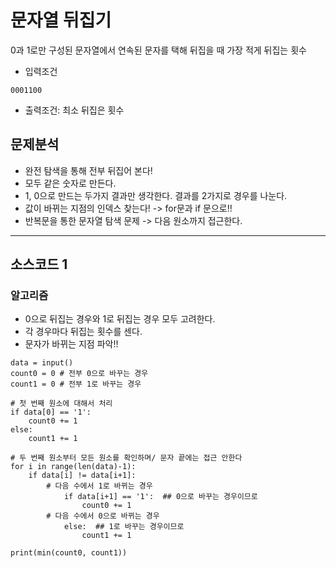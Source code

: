 # 문자열 뒤집기

0과 1로만 구성된 문자열에서 연속된 문자를 택해 뒤집을 때 가장 적게 뒤집는 횟수

* 입력조건
~~~
0001100
~~~
* 출력조건: 최소 뒤집은 횟수

## 문제분석
* 완전 탐색을 통해 전부 뒤집어 본다!
* 모두 같은 숫자로 만든다.
* 1, 0으로 만드는 두가지 결과만 생각한다. 결과를 2가지로 경우를 나눈다.
* 값이 바뀌는 지점의 인덱스 찾는다! -> for문과 if 문으로!!
* 반복문을 통한 문자열 탐색 문제 -> 다음 원소까지 접근한다. 

---

## 소스코드 1

### 알고리즘
* 0으로 뒤집는 경우와 1로 뒤집는 경우 모두 고려한다.
* 각 경우마다 뒤집는 횟수를 센다.
* 문자가 바뀌는 지점 파악!!

~~~
data = input()
count0 = 0 # 전부 0으로 바꾸는 경우
count1 = 0 # 전부 1로 바꾸는 경우

# 첫 번째 원소에 대해서 처리
if data[0] == '1':
    count0 += 1
else:
    count1 += 1

# 두 번째 원소부터 모든 원소를 확인하며/ 문자 끝에는 접근 안한다
for i in range(len(data)-1):
    if data[i] != data[i+1]:
        # 다음 수에서 1로 바뀌는 경우
            if data[i+1] == '1':  ## 0으로 바꾸는 경우이므로 
                count0 += 1
        # 다음 수에서 0으로 바뀌는 경우
            else:  ## 1로 바꾸는 경우이므로
                count1 += 1

print(min(count0, count1))
~~~